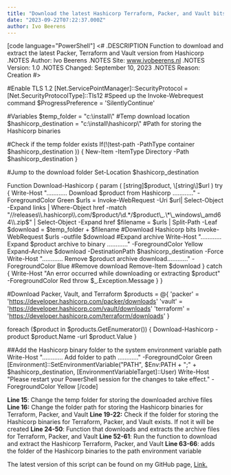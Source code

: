 ```yaml
---
title: "Download the latest Hashicorp Terraform, Packer, and Vault bits"
date: "2023-09-22T07:22:37.000Z"
author: Ivo Beerens
---
```


\[code language="PowerShell"\] <# .DESCRIPTION Function to download and extract the latest Packer, Terraform and Vault version from Hashicorp .NOTES Author: Ivo Beerens .NOTES Site: www.ivobeerens.nl .NOTES Version: 1.0 .NOTES Changed: September 10, 2023 .NOTES Reason: Creation #>

#Enable TLS 1.2 \[Net.ServicePointManager\]::SecurityProtocol = \[Net.SecurityProtocolType\]::Tls12 #Speed up the Invoke-Webrequest command $ProgressPreference = 'SilentlyContinue'

#Variables $temp\_folder = "c:\\install\\" #Temp download location $hashicorp\_destination = "c:\\install\\hashicorp\\" #Path for storing the Hashicorp binaries

#Check if the temp folder exists If(!(test-path -PathType container $hashicorp\_destination )) { New-Item -ItemType Directory -Path $hashicorp\_destination }

#Jump to the download folder Set-Location $hashicorp\_destination

Function Download-Hashicorp { param ( \[string\]$product, \[string\]$url ) try { Write-Host "............ Download $product from Hashicorp ............" -ForegroundColor Green $urls = Invoke-WebRequest -Uri $url| Select-Object -Expand links | Where-Object href -match "//releases\\.hashicorp\\.com/$product/\\d.\*/$product\_.\*\_windows\_amd64\\.zip$" | Select-Object -Expand href $filename = $urls | Split-Path -Leaf $download = $temp\_folder + $filename #Download Hashicorp bits Invoke-WebRequest $urls -outfile $download #Expand archive Write-Host "............ Expand $product archive to binary ............" -ForegroundColor Yellow Expand-Archive $download -DestinationPath $hashicorp\_destination -Force Write-Host "............ Remove $product archive download............" -ForegroundColor Blue #Remove download Remove-Item $download } catch { Write-Host "An error occurred while downloading or extracting $product" -ForegroundColor Red throw $\_.Exception.Message } }

#Download Packer, Vault, and Terraform $products = @{ 'packer' = 'https://developer.hashicorp.com/packer/downloads' 'vault' = 'https://developer.hashicorp.com/vault/downloads' 'terraform' = 'https://developer.hashicorp.com/terraform/downloads' }

foreach ($product in $products.GetEnumerator()) { Download-Hashicorp -product $product.Name -url $product.Value }

##Add the Hashicorp binary folder to the system environment variable path Write-Host "............ Add folder to path ............" -ForegroundColor Green \[Environment\]::SetEnvironmentVariable("PATH", $Env:PATH + ";" + $hashicorp\_destination, \[EnvironmentVariableTarget\]::User) Write-Host "Please restart your PowerShell session for the changes to take effect." -ForegroundColor Yellow \[/code\]

**Line 15**: Change the temp folder for storing the downloaded archive files **Line 16:** Change the folder path for storing the Hashicorp binaries for Terraform, Packer, and Vault **Line 19-22:** Check if the folder for storing the Hashicorp binaries for Terraform, Packer, and Vault exists. If not it will be created **Line 24-50**: Function that downloads and extracts the archive files for Terraform, Packer, and Vault **Line 52-61**: Run the function to download and extract the Hashicorp Terraform, Packer, and Vault **Line 63-66**: adds the folder of the Hashicorp binaries to the path environment variable

The latest version of this script can be found on my GitHub page, [Link.](https://github.com/ibeerens/PowerShell/blob/master/Hashicorp-Downloads.ps1)



